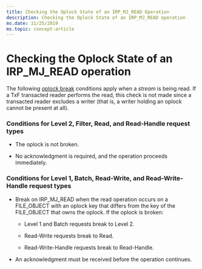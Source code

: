 ```yaml
---
title: Checking the Oplock State of an IRP_MJ_READ Operation
description: Checking the Oplock State of an IRP_MJ_READ operation
ms.date: 11/25/2019
ms.topic: concept-article
---
```


# Checking the Oplock State of an IRP_MJ_READ operation

The following [oplock break](./breaking-oplocks.md) conditions apply when a *stream* is being read. If a TxF transacted reader performs the read, this check is not made since a transacted reader excludes a writer (that is, a writer holding an oplock cannot be present at all).

### Conditions for Level 2, Filter, Read, and Read-Handle request types

- The oplock is not broken.

- No acknowledgment is required, and the operation proceeds immediately.

### Conditions for Level 1, Batch, Read-Write, and Read-Write-Handle request types

- Break on IRP_MJ_READ when the read operation occurs on a FILE_OBJECT with an oplock key that differs from the key of the FILE_OBJECT that owns the oplock. If the oplock is broken:

  - Level 1 and Batch requests break to Level 2.

  - Read-Write requests break to Read.

  - Read-Write-Handle requests break to Read-Handle.

- An acknowledgment must be received before the operation continues.
